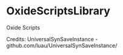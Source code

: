 # OxideScriptsLibrary
Oxide Scripts

Credits:
UniversalSynSaveInstance - github.com/luau/UniversalSynSaveInstance/
